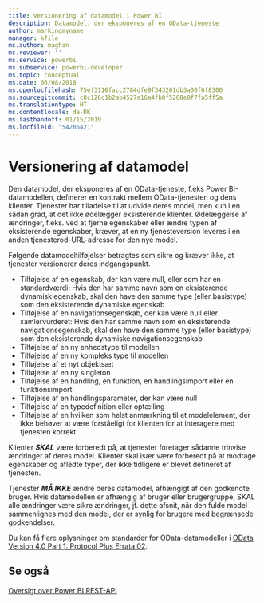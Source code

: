 ```yaml
---
title: Versionering af datamodel i Power BI
description: Datamodel, der eksponeres af en OData-tjeneste
author: markingmyname
manager: kfile
ms.author: maghan
ms.reviewer: ''
ms.service: powerbi
ms.subservice: powerbi-developer
ms.topic: conceptual
ms.date: 06/08/2018
ms.openlocfilehash: 75ef3116facc2784dfe9f343261db3a00f6f8300
ms.sourcegitcommit: c8c126c1b2ab4527a16a4fb8f5208e0f7fa5ff5a
ms.translationtype: HT
ms.contentlocale: da-DK
ms.lasthandoff: 01/15/2019
ms.locfileid: "54286421"
---
```

# <a name="data-model-versioning"></a>Versionering af datamodel

Den datamodel, der eksponeres af en OData-tjeneste, f.eks Power BI-datamodellen, definerer en kontrakt mellem OData-tjenesten og dens klienter. Tjenester har tilladelse til at udvide deres model, men kun i en sådan grad, at det ikke ødelægger eksisterende klienter. Ødelæggelse af ændringer, f.eks. ved at fjerne egenskaber eller ændre typen af eksisterende egenskaber, kræver, at en ny tjenesteversion leveres i en anden tjenesterod-URL-adresse for den nye model.  
  
Følgende datamodeltilføjelser betragtes som sikre og kræver ikke, at tjenester versionerer deres indgangspunkt.  
  
* Tilføjelse af en egenskab, der kan være null, eller som har en standardværdi: Hvis den har samme navn som en eksisterende dynamisk egenskab, skal den have den samme type (eller basistype) som den eksisterende dynamiske egenskab  
* Tilføjelse af en navigationsegenskab, der kan være null eller samlervurderet: Hvis den har samme navn som en eksisterende navigationsegenskab, skal den have den samme type (eller basistype) som den eksisterende dynamiske navigationsegenskab  
* Tilføjelse af en ny enhedstype til modellen  
* Tilføjelse af en ny kompleks type til modellen  
* Tilføjelse af et nyt objektsæt  
* Tilføjelse af en ny singleton  
* Tilføjelse af en handling, en funktion, en handlingsimport eller en funktionsimport
* Tilføjelse af en handlingsparameter, der kan være null  
* Tilføjelse af en typedefinition eller optælling  
* Tilføjelse af en hvilken som helst anmærkning til et modelelement, der ikke behøver at være forståeligt for klienten for at interagere med tjenesten korrekt  
  
Klienter ***SKAL*** være forberedt på, at tjenester foretager sådanne trinvise ændringer af deres model. Klienter skal især være forberedt på at modtage egenskaber og afledte typer, der ikke tidligere er blevet defineret af tjenesten.  
  
Tjenester ***MÅ IKKE*** ændre deres datamodel, afhængigt af den godkendte bruger. Hvis datamodellen er afhængig af bruger eller brugergruppe, SKAL alle ændringer være sikre ændringer, jf. dette afsnit, når den fulde model sammenlignes med den model, der er synlig for brugere med begrænsede godkendelser.  
  
Du kan få flere oplysninger om standarder for OData-datamodeller i [OData Version 4.0 Part 1: Protocol Plus Errata 02](http://docs.oasis-open.org/odata/odata/v4.0/odata-v4.0-part1-protocol.html).  
  
## <a name="see-also"></a>Se også
[Oversigt over Power BI REST-API](https://docs.microsoft.com/rest/api/power-bi/)  